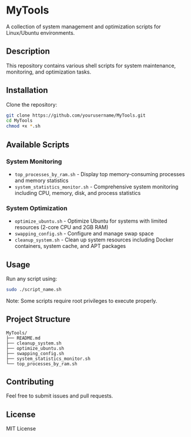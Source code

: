# MyTools

A collection of system management and optimization scripts for Linux/Ubuntu environments.

## Description

This repository contains various shell scripts for system maintenance, monitoring, and optimization tasks.

## Installation

Clone the repository:
```bash
git clone https://github.com/yourusername/MyTools.git
cd MyTools
chmod +x *.sh
```

## Available Scripts

### System Monitoring
- `top_processes_by_ram.sh` - Display top memory-consuming processes and memory statistics
- `system_statistics_monitor.sh` - Comprehensive system monitoring including CPU, memory, disk, and process statistics

### System Optimization
- `optimize_ubuntu.sh` - Optimize Ubuntu for systems with limited resources (2-core CPU and 2GB RAM)
- `swapping_config.sh` - Configure and manage swap space
- `cleanup_system.sh` - Clean up system resources including Docker containers, system cache, and APT packages

## Usage

Run any script using:
```bash
sudo ./script_name.sh
```

Note: Some scripts require root privileges to execute properly.

## Project Structure

```
MyTools/
├── README.md
├── cleanup_system.sh
├── optimize_ubuntu.sh
├── swapping_config.sh
├── system_statistics_monitor.sh
└── top_processes_by_ram.sh
```

## Contributing

Feel free to submit issues and pull requests.

## License

MIT License